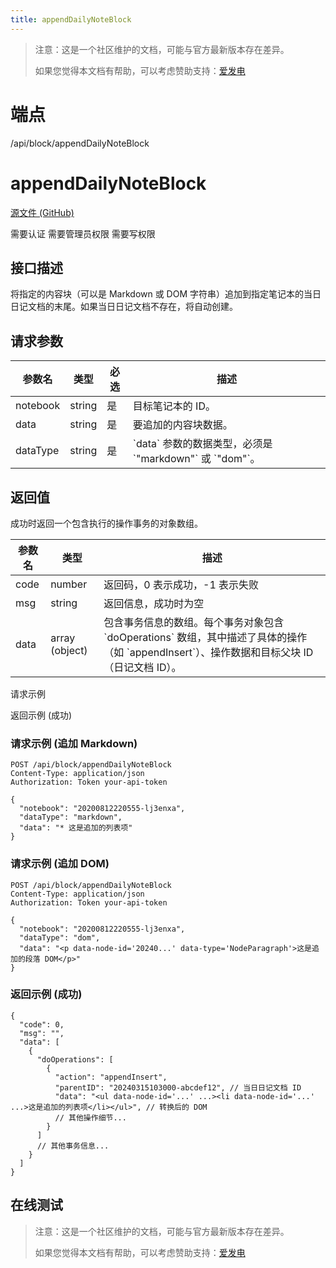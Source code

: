 ```yaml
---
title: appendDailyNoteBlock
---
```


> 注意：这是一个社区维护的文档，可能与官方最新版本存在差异。
>
> 如果您觉得本文档有帮助，可以考虑赞助支持：[爱发电](https://afdian.com/a/leolee9086?tab=feed)

# 端点

/api/block/appendDailyNoteBlock

# appendDailyNoteBlock

[源文件 (GitHub)](https://github.com/siyuan-note/siyuan/blob/master/kernel/api/block_op.go "查看源文件")

需要认证 需要管理员权限 需要写权限

## 接口描述

将指定的内容块（可以是 Markdown 或 DOM 字符串）追加到指定笔记本的当日日记文档的末尾。如果当日日记文档不存在，将自动创建。

## 请求参数

| 参数名 | 类型 | 必选 | 描述 |
| --- | --- | --- | --- |
| notebook | string | 是 | 目标笔记本的 ID。 |
| data | string | 是 | 要追加的内容块数据。 |
| dataType | string | 是 | \`data\` 参数的数据类型，必须是 \`"markdown"\` 或 \`"dom"\`。 |

## 返回值

成功时返回一个包含执行的操作事务的对象数组。

| 参数名 | 类型 | 描述 |
| --- | --- | --- |
| code | number | 返回码，0 表示成功，-1 表示失败 |
| msg | string | 返回信息，成功时为空 |
| data | array (object) | 包含事务信息的数组。每个事务对象包含 \`doOperations\` 数组，其中描述了具体的操作（如 \`appendInsert\`）、操作数据和目标父块 ID（日记文档 ID）。 |

请求示例

返回示例 (成功)

### 请求示例 (追加 Markdown)

```
POST /api/block/appendDailyNoteBlock
Content-Type: application/json
Authorization: Token your-api-token

{
  "notebook": "20200812220555-lj3enxa",
  "dataType": "markdown",
  "data": "* 这是追加的列表项"
}
```

### 请求示例 (追加 DOM)

```
POST /api/block/appendDailyNoteBlock
Content-Type: application/json
Authorization: Token your-api-token

{
  "notebook": "20200812220555-lj3enxa",
  "dataType": "dom",
  "data": "<p data-node-id='20240...' data-type='NodeParagraph'>这是追加的段落 DOM</p>"
}
```

### 返回示例 (成功)

```
{
  "code": 0,
  "msg": "",
  "data": [
    {
      "doOperations": [
        {
          "action": "appendInsert",
          "parentID": "20240315103000-abcdef12", // 当日日记文档 ID
          "data": "<ul data-node-id='...' ...><li data-node-id='...' ...>这是追加的列表项</li></ul>", // 转换后的 DOM
          // 其他操作细节...
        }
      ]
      // 其他事务信息...
    }
  ]
}
```

## 在线测试

<script setup>
import apiTester from "@theme/components/ApiTester.vue"
</script>
<ClientOnly>
<apiTester
  title='测试 appendDailyNoteBlock'
  endpoint='/api/block/appendDailyNoteBlock'
  :params="[
    { name: 'notebook', label: '笔记本 ID', type: 'string', required: true, description: '目标笔记本的 ID。' },
    { name: 'data', label: '内容数据', type: 'string', required: true, description: '要追加的内容块数据 (Markdown 或 DOM 字符串)。' },
    { name: 'dataType', label: '数据类型', type: 'string', required: true, description: 'data 参数的数据类型，可选值为 \'markdown\' 或 \'dom\'。' }
  ]"
/>
</ClientOnly>

> 注意：这是一个社区维护的文档，可能与官方最新版本存在差异。
>
> 如果您觉得本文档有帮助，可以考虑赞助支持：[爱发电](https://afdian.com/a/leolee9086?tab=feed)

